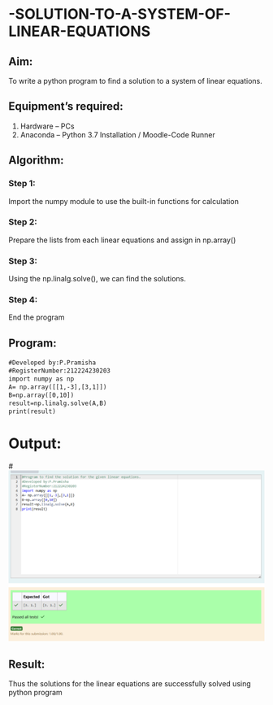 # -SOLUTION-TO-A-SYSTEM-OF-LINEAR-EQUATIONS
## Aim:
To write a python program to find a solution to a system of linear equations.
## Equipment’s required:
1. 	Hardware – PCs
2. 	Anaconda – Python 3.7 Installation / Moodle-Code Runner
## Algorithm:
### Step 1: 
Import the numpy module to use the built-in functions for calculation
### Step 2: 
Prepare the lists from each linear equations and assign in np.array()
### Step 3: 
Using the np.linalg.solve(), we can find the solutions.
### Step 4: 
End the program
## Program:
```
#Developed by:P.Pramisha
#RegisterNumber:212224230203
import numpy as np
A= np.array([[1,-3],[3,1]])
B=np.array([0,10])
result=np.linalg.solve(A,B)
print(result)
```
# Output:
#![alt text](<Screenshot 2025-03-21 091824.png>)


## Result: 
Thus the solutions for the linear equations are successfully solved using python program

